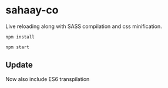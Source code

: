   # sahaay-co
 Live reloading along with SASS compilation and css minification.
  
 ```npm install```
 
```npm start```
 
 ## Update
 Now also include ES6 transpilation
